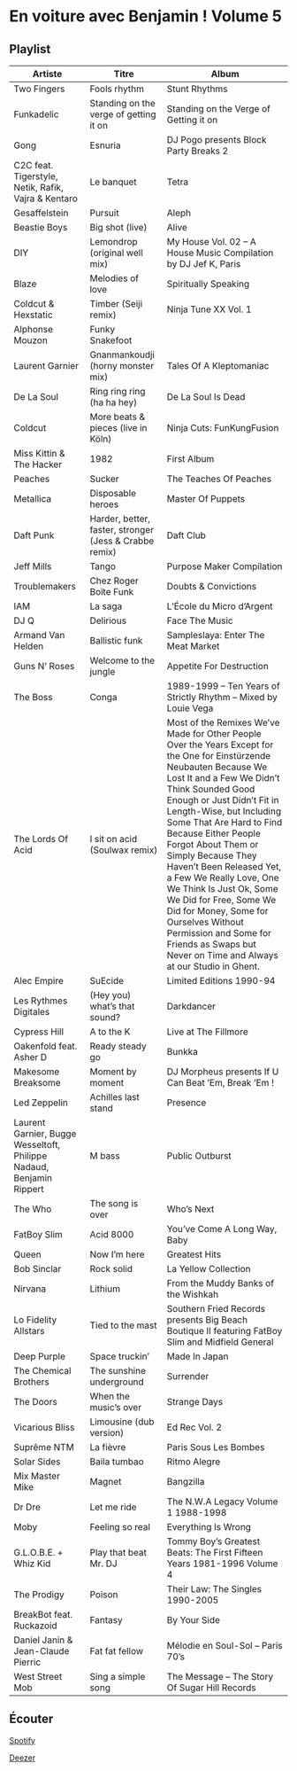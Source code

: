 # En voiture avec Benjamin ! Volume 5

## Playlist

| Artiste                                                              | Titre                                                  | Album                                                                                                                                                                                                                                                                                                                                                                                                                                                                                                                                                                    |
|----------------------------------------------------------------------|--------------------------------------------------------|--------------------------------------------------------------------------------------------------------------------------------------------------------------------------------------------------------------------------------------------------------------------------------------------------------------------------------------------------------------------------------------------------------------------------------------------------------------------------------------------------------------------------------------------------------------------------|
| Two Fingers                                                          | Fools rhythm                                           | Stunt Rhythms                                                                                                                                                                                                                                                                                                                                                                                                                                                                                                                                                            |
| Funkadelic                                                           | Standing on the verge of getting it on                 | Standing on the Verge of Getting it on                                                                                                                                                                                                                                                                                                                                                                                                                                                                                                                                   |
| Gong                                                                 | Esnuria                                                | DJ Pogo presents Block Party Breaks 2                                                                                                                                                                                                                                                                                                                                                                                                                                                                                                                                    |
| C2C feat. Tigerstyle, Netik, Rafik, Vajra & Kentaro                  | Le banquet                                             | Tetra                                                                                                                                                                                                                                                                                                                                                                                                                                                                                                                                                                    |
| Gesaffelstein                                                        | Pursuit                                                | Aleph                                                                                                                                                                                                                                                                                                                                                                                                                                                                                                                                                                    |
| Beastie Boys                                                         | Big shot (live)                                        | Alive                                                                                                                                                                                                                                                                                                                                                                                                                                                                                                                                                                    |
| DIY                                                                  | Lemondrop (original well mix)                          | My House Vol. 02 – A House Music Compilation by DJ Jef K, Paris                                                                                                                                                                                                                                                                                                                                                                                                                                                                                                          |
| Blaze                                                                | Melodies of love                                       | Spiritually Speaking                                                                                                                                                                                                                                                                                                                                                                                                                                                                                                                                                     |
| Coldcut & Hexstatic                                                  | Timber (Seiji remix)                                   | Ninja Tune XX Vol. 1                                                                                                                                                                                                                                                                                                                                                                                                                                                                                                                                                     |
| Alphonse Mouzon                                                      | Funky Snakefoot                                        |                                                                                                                                                                                                                                                                                                                                                                                                                                                                                                                                                                          |
| Laurent Garnier                                                      | Gnanmankoudji (horny monster mix)                      | Tales Of A Kleptomaniac                                                                                                                                                                                                                                                                                                                                                                                                                                                                                                                                                  |
| De La Soul                                                           | Ring ring ring (ha ha hey)                             | De La Soul Is Dead                                                                                                                                                                                                                                                                                                                                                                                                                                                                                                                                                       |
| Coldcut                                                              | More beats & pieces (live in Köln)                     | Ninja Cuts: FunKungFusion                                                                                                                                                                                                                                                                                                                                                                                                                                                                                                                                                |
| Miss Kittin & The Hacker                                             | 1982                                                   | First Album                                                                                                                                                                                                                                                                                                                                                                                                                                                                                                                                                              |
| Peaches                                                              | Sucker                                                 | The Teaches Of Peaches                                                                                                                                                                                                                                                                                                                                                                                                                                                                                                                                                   |
| Metallica                                                            | Disposable heroes                                      | Master Of Puppets                                                                                                                                                                                                                                                                                                                                                                                                                                                                                                                                                        |
| Daft Punk                                                            | Harder, better, faster, stronger (Jess & Crabbe remix) | Daft Club                                                                                                                                                                                                                                                                                                                                                                                                                                                                                                                                                                |
| Jeff Mills                                                           | Tango                                                  | Purpose Maker Compilation                                                                                                                                                                                                                                                                                                                                                                                                                                                                                                                                                |
| Troublemakers                                                        | Chez Roger Boîte Funk                                  | Doubts & Convictions                                                                                                                                                                                                                                                                                                                                                                                                                                                                                                                                                     |
| IAM                                                                  | La saga                                                | L’École du Micro d’Argent                                                                                                                                                                                                                                                                                                                                                                                                                                                                                                                                                |
| DJ Q                                                                 | Delirious                                              | Face The Music                                                                                                                                                                                                                                                                                                                                                                                                                                                                                                                                                           |
| Armand Van Helden                                                    | Ballistic funk                                         | Sampleslaya: Enter The Meat Market                                                                                                                                                                                                                                                                                                                                                                                                                                                                                                                                       |
| Guns N’ Roses                                                        | Welcome to the jungle                                  | Appetite For Destruction                                                                                                                                                                                                                                                                                                                                                                                                                                                                                                                                                 |
| The Boss                                                             | Conga                                                  | 1989-1999 – Ten Years of Strictly Rhythm – Mixed by Louie Vega                                                                                                                                                                                                                                                                                                                                                                                                                                                                                                           |
| The Lords Of Acid                                                    | I sit on acid (Soulwax remix)                          | Most of the Remixes We’ve Made for Other People Over the Years Except for the One for Einstürzende Neubauten Because We Lost It and a Few We Didn’t Think Sounded Good Enough or Just Didn’t Fit in Length-Wise, but Including Some That Are Hard to Find Because Either People Forgot About Them or Simply Because They Haven’t Been Released Yet, a Few We Really Love, One We Think Is Just Ok, Some We Did for Free, Some We Did for Money, Some for Ourselves Without Permission and Some for Friends as Swaps but Never on Time and Always at our Studio in Ghent. |
| Alec Empire                                                          | SuEcide                                                | Limited Editions 1990-94                                                                                                                                                                                                                                                                                                                                                                                                                                                                                                                                                 |
| Les Rythmes Digitales                                                | (Hey you) what’s that sound?                           | Darkdancer                                                                                                                                                                                                                                                                                                                                                                                                                                                                                                                                                               |
| Cypress Hill                                                         | A to the K                                             | Live at The Fillmore                                                                                                                                                                                                                                                                                                                                                                                                                                                                                                                                                     |
| Oakenfold feat. Asher D                                              | Ready steady go                                        | Bunkka                                                                                                                                                                                                                                                                                                                                                                                                                                                                                                                                                                   |
| Makesome Breaksome                                                   | Moment by moment                                       | DJ Morpheus presents If U Can Beat ’Em, Break ’Em !                                                                                                                                                                                                                                                                                                                                                                                                                                                                                                                      |
| Led Zeppelin                                                         | Achilles last stand                                    | Presence                                                                                                                                                                                                                                                                                                                                                                                                                                                                                                                                                                 |
| Laurent Garnier, Bugge Wesseltoft, Philippe Nadaud, Benjamin Rippert | M bass                                                 | Public Outburst                                                                                                                                                                                                                                                                                                                                                                                                                                                                                                                                                          |
| The Who                                                              | The song is over                                       | Who’s Next                                                                                                                                                                                                                                                                                                                                                                                                                                                                                                                                                               |
| FatBoy Slim                                                          | Acid 8000                                              | You’ve Come A Long Way, Baby                                                                                                                                                                                                                                                                                                                                                                                                                                                                                                                                             |
| Queen                                                                | Now I’m here                                           | Greatest Hits                                                                                                                                                                                                                                                                                                                                                                                                                                                                                                                                                            |
| Bob Sinclar                                                          | Rock solid                                             | La Yellow Collection                                                                                                                                                                                                                                                                                                                                                                                                                                                                                                                                                     |
| Nirvana                                                              | Lithium                                                | From the Muddy Banks of the Wishkah                                                                                                                                                                                                                                                                                                                                                                                                                                                                                                                                      |
| Lo Fidelity Allstars                                                 | Tied to the mast                                       | Southern Fried Records presents Big Beach Boutique II featuring FatBoy Slim and Midfield General                                                                                                                                                                                                                                                                                                                                                                                                                                                                         |
| Deep Purple                                                          | Space truckin’                                         | Made In Japan                                                                                                                                                                                                                                                                                                                                                                                                                                                                                                                                                            |
| The Chemical Brothers                                                | The sunshine underground                               | Surrender                                                                                                                                                                                                                                                                                                                                                                                                                                                                                                                                                                |
| The Doors                                                            | When the music’s over                                  | Strange Days                                                                                                                                                                                                                                                                                                                                                                                                                                                                                                                                                             |
| Vicarious Bliss                                                      | Limousine (dub version)                                | Ed Rec Vol. 2                                                                                                                                                                                                                                                                                                                                                                                                                                                                                                                                                            |
| Suprême NTM                                                          | La fièvre                                              | Paris Sous Les Bombes                                                                                                                                                                                                                                                                                                                                                                                                                                                                                                                                                    |
| Solar Sides                                                          | Baila tumbao                                           | Ritmo Alegre                                                                                                                                                                                                                                                                                                                                                                                                                                                                                                                                                             |
| Mix Master Mike                                                      | Magnet                                                 | Bangzilla                                                                                                                                                                                                                                                                                                                                                                                                                                                                                                                                                                |
| Dr Dre                                                               | Let me ride                                            | The N.W.A Legacy Volume 1 1988-1998                                                                                                                                                                                                                                                                                                                                                                                                                                                                                                                                      |
| Moby                                                                 | Feeling so real                                        | Everything Is Wrong                                                                                                                                                                                                                                                                                                                                                                                                                                                                                                                                                      |
| G.L.O.B.E. + Whiz Kid                                                | Play that beat Mr. DJ                                  | Tommy Boy’s Greatest Beats: The First Fifteen Years 1981-1996 Volume 4                                                                                                                                                                                                                                                                                                                                                                                                                                                                                                   |
| The Prodigy                                                          | Poison                                                 | Their Law: The Singles 1990-2005                                                                                                                                                                                                                                                                                                                                                                                                                                                                                                                                         |
| BreakBot feat. Ruckazoid                                             | Fantasy                                                | By Your Side                                                                                                                                                                                                                                                                                                                                                                                                                                                                                                                                                             |
| Daniel Janin & Jean-Claude Pierric                                   | Fat fat fellow                                         | Mélodie en Soul-Sol – Paris 70’s                                                                                                                                                                                                                                                                                                                                                                                                                                                                                                                                         |
| West Street Mob                                                      | Sing a simple song                                     | The Message – The Story Of Sugar Hill Records                                                                                                                                                                                                                                                                                                                                                                                                                                                                                                                            |

## Écouter

[Spotify](https://open.spotify.com/user/maj%C3%A9/playlist/59OozLDIikx4vAq0ibDffA?si=ly7RAUvHRPOSaSV1LbPHyg)

[Deezer](https://www.deezer.com/playlist/5833297462?utm_source=deezer&utm_content=playlist-5833297462&utm_term=2684091262_1556211439&utm_medium=web)
